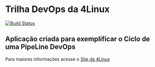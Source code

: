# Trilha DevOps da 4Linux

<!-- Altere a Flag abaixo com sua URL do Travis -->
[![Build Status](https://travis-ci.org/ricardovmr/DevOpsLab-HelloWorld.svg?branch=master)](https://travis-ci.org/ricardovmr/DevOpsLab-HelloWorld)

## Aplicação criada para exemplificar o Ciclo de uma PipeLine DevOps


Para maiores informações acesse o [Site da 4Linux](https://www.4linux.com.br/cursos/devops)
